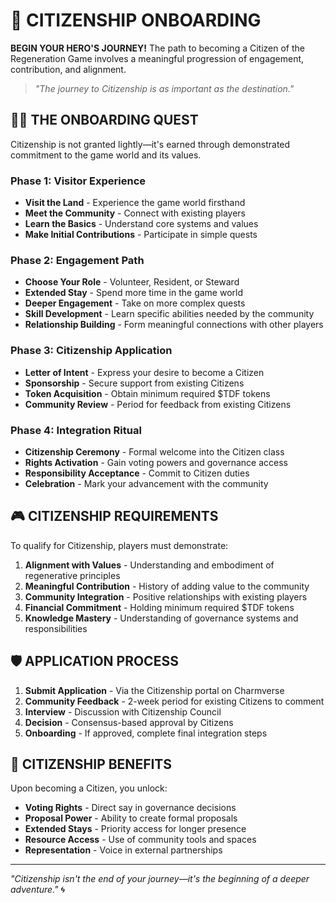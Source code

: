 # 🚪 CITIZENSHIP ONBOARDING

**BEGIN YOUR HERO'S JOURNEY!** The path to becoming a Citizen of the Regeneration Game involves a meaningful progression of engagement, contribution, and alignment.

> *"The journey to Citizenship is as important as the destination."*

## 🧙‍♂️ THE ONBOARDING QUEST

Citizenship is not granted lightly—it's earned through demonstrated commitment to the game world and its values.

### Phase 1: Visitor Experience
- **Visit the Land** - Experience the game world firsthand
- **Meet the Community** - Connect with existing players
- **Learn the Basics** - Understand core systems and values
- **Make Initial Contributions** - Participate in simple quests

### Phase 2: Engagement Path
- **Choose Your Role** - Volunteer, Resident, or Steward
- **Extended Stay** - Spend more time in the game world
- **Deeper Engagement** - Take on more complex quests
- **Skill Development** - Learn specific abilities needed by the community
- **Relationship Building** - Form meaningful connections with other players

### Phase 3: Citizenship Application
- **Letter of Intent** - Express your desire to become a Citizen
- **Sponsorship** - Secure support from existing Citizens
- **Token Acquisition** - Obtain minimum required $TDF tokens
- **Community Review** - Period for feedback from existing Citizens

### Phase 4: Integration Ritual
- **Citizenship Ceremony** - Formal welcome into the Citizen class
- **Rights Activation** - Gain voting powers and governance access
- **Responsibility Acceptance** - Commit to Citizen duties
- **Celebration** - Mark your advancement with the community

## 🎮 CITIZENSHIP REQUIREMENTS

To qualify for Citizenship, players must demonstrate:

1. **Alignment with Values** - Understanding and embodiment of regenerative principles
2. **Meaningful Contribution** - History of adding value to the community
3. **Community Integration** - Positive relationships with existing players
4. **Financial Commitment** - Holding minimum required $TDF tokens
5. **Knowledge Mastery** - Understanding of governance systems and responsibilities

## 🛡️ APPLICATION PROCESS

1. **Submit Application** - Via the Citizenship portal on Charmverse
2. **Community Feedback** - 2-week period for existing Citizens to comment
3. **Interview** - Discussion with Citizenship Council
4. **Decision** - Consensus-based approval by Citizens
5. **Onboarding** - If approved, complete final integration steps

## 🔮 CITIZENSHIP BENEFITS

Upon becoming a Citizen, you unlock:

- **Voting Rights** - Direct say in governance decisions
- **Proposal Power** - Ability to create formal proposals
- **Extended Stays** - Priority access for longer presence
- **Resource Access** - Use of community tools and spaces
- **Representation** - Voice in external partnerships

---

*"Citizenship isn't the end of your journey—it's the beginning of a deeper adventure."* 🌀
